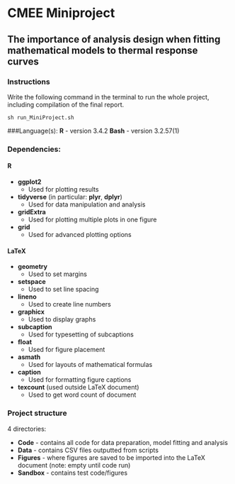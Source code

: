 # CMEE Miniproject
## The importance of analysis design when fitting mathematical models to thermal response curves

### Instructions
Write the following command in the terminal to run the whole project, including compilation of the final report.

`sh run_MiniProject.sh`

###Language(s):
**R** - version 3.4.2
**Bash** - version 3.2.57(1)

### Dependencies:
#### R
- **ggplot2**
  - Used for plotting results
- **tidyverse** (in particular: **plyr**, **dplyr**)
  - Used for data manipulation and analysis
- **gridExtra**
  - Used for plotting multiple plots in one figure
- **grid**
  - Used for advanced plotting options

#### LaTeX
- **geometry**
  - Used to set margins
- **setspace**
   - Used to set line spacing
- **lineno**
  - Used to create line numbers
- **graphicx**
  - Used to display graphs
- **subcaption**
   - Used for typesetting of subcaptions
- **float**
  - Used for figure placement
- **asmath**
  - Used for layouts of mathematical formulas
- **caption**
  - Used for formatting figure captions
- **texcount** (used outside LaTeX document)
  - Used to get word count of document

### Project structure

4 directories:
- **Code** - contains all code for data preparation, model fitting and analysis
- **Data** - contains CSV files outputted from scripts
- **Figures** - where figures are saved to be imported into the LaTeX document (note: empty until code run)
- **Sandbox** - contains test code/figures
